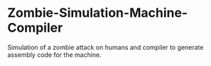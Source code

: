 # Zombie-Simulation-Machine-Compiler
Simulation of a zombie attack on humans and compiler to generate assembly code for the machine.
